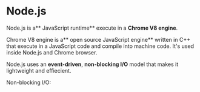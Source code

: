 # Node.js

Node.js is a** JavaScript runtime** execute in a **Chrome V8 engine**.

Chrome V8 engine is a** open source JavaScript engine** written in C++ that execute in a JavaScript code and compile into machine code. It's used inside Node.js and Chrome browser.

Node.js uses an **event-driven**, **non-blocking I/O** model that makes it lightweight and effiecient.

Non-blocking I/O: 

